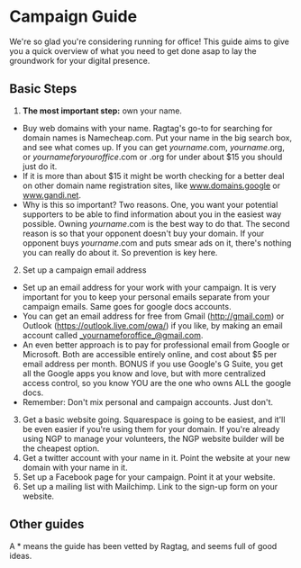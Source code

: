 # Campaign Guide

We're so glad you're considering running for office! This guide aims to give you a quick overview of what you need to get done asap to lay the groundwork for your digital presence.

## Basic Steps

1. **The most important step:** own your name.
* Buy web domains with your name. Ragtag's go-to for searching for domain names is Namecheap.com. Put your name in the big search box, and see what comes up. If you can get _yourname_.com, _yourname_.org, or _yournameforyouroffice_.com or .org for under about $15 you should just do it. 
* If it is more than about $15 it might be worth checking for a better deal on other domain name registration sites, like www.domains.google or www.gandi.net. 
* Why is this so important? Two reasons. One, you want your potential supporters to be able to find information about you in the easiest way possible. Owning _yourname_.com is the best way to do that. The second reason is so that your opponent doesn't buy your domain. If your opponent buys _yourname_.com and puts smear ads on it, there's nothing you can really do about it. So prevention is key here.
2. Set up a campaign email address
* Set up an email address for your work with your campaign. It is very important for you to keep your personal emails separate from your campaign emails. Same goes for google docs accounts.
* You can get an email address for free from Gmail (http://gmail.com) or Outlook (https://outlook.live.com/owa/) if you like, by making an email account called _yournameforoffice_@gmail.com.
* An even better approach is to pay for professional email from Google or Microsoft. Both are accessible entirely online, and cost about $5 per email address per month. BONUS if you use Google's G Suite, you get all the Google apps you know and love, but with more centralized access control, so you know YOU are the one who owns ALL the google docs.
* Remember: Don't mix personal and campaign accounts. Just don't. 
3. Get a basic website going. Squarespace is going to be easiest, and it'll be even easier if you're using them for your domain. If you're already using NGP to manage your volunteers, the NGP website builder will be the cheapest option.
4. Get a twitter account with your name in it. Point the website at your new domain with your name in it.
5. Set up a Facebook page for your campaign. Point it at your website.
6. Set up a mailing list with Mailchimp. Link to the sign-up form on your website.

## Other guides

A * means the guide has been vetted by Ragtag, and seems full of good ideas.
